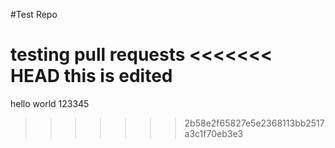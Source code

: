 #Test Repo

testing pull requests
<<<<<<< HEAD
this is edited
=======
hello world 123345
>>>>>>> 2b58e2f65827e5e2368113bb2517a3c1f70eb3e3
